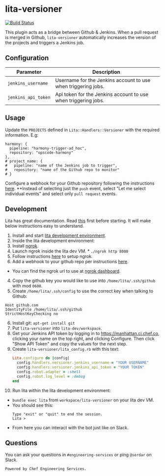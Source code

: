 # lita-versioner

[![Build Status](https://travis-ci.org/sersut/lita-versioner.png?branch=master)](https://travis-ci.org/sersut/lita-versioner)

This plugin acts as a bridge between Github & Jenkins. When a pull request is merged in Github, `lita-versioner` automatically increases the version of the projects and triggers a Jenkins job.

## Configuration

| Parameter | Description |
|-----------|-------------|
| `jenkins_username` | Username for the Jenkins account to use when triggering jobs. |
| `jenkins_api_token` | Api token for the Jenkins account to use when triggering jobs. |

## Usage

Update the `PROJECTS` defined in `Lita::Handlers::Versioner` with the required information. E.g:

```
harmony: {
  pipeline: "harmony-trigger-ad_hoc",
  repository: "opscode-harmony"
},
# project_name: {
#   pipeline: "name of the Jenkins job to trigger",
#   repository: "name of the Github repo to monitor"
# }
```

Configure a webhook for your Github repository following the instructions [here](https://developer.github.com/guides/delivering-deployments/). **Instead of selecting just the `push` event, select "Let me select individual events" and select only `pull request` events.

## Development

Lita has great documentation. Read [this](http://docs.lita.io/plugin-authoring/) first before starting. It will make below instructions easy to understand.

1. Install and start [lita development environment](http://docs.lita.io/getting-started/installation/#development-environment).
2. Inside the lita development environment:
  1. Install [ngrok](https://ngrok.com/download).
  2. Launch ngrok inside the lita dev VM.
    * `./ngrok http 8080`
  3. Follow instructions [here](https://dashboard.ngrok.com/get-started) to setup ngrok.
3. Add a webhook to your github repo per instructions [here](https://developer.github.com/guides/delivering-deployments/).
  * You can find the ngrok url to use at [ngrok dashboard](https://dashboard.ngrok.com/status).
4. Copy the github key you would like to use into `/home/lita/.ssh/github` with mod `0600`.
5. Create `/home/lita/.ssh/config` to use the correct key when talking to Github:
  ```
  Host github.com
  IdentityFile /home/lita/.ssh/github
  StrictHostKeyChecking no
  ```
6. Install git: `apt-get install git`
7. Put `lita-versioner` into `lita-dev/workspace`.
8. Get your Jenkins API token by logging in to https://manhattan.ci.chef.co, clicking your name on the top right, and clicking Configure. Then click "Show API Token" and copy the values for the next step.
9. Create `lita-versioner/lita_config.rb` with this text:
   ```ruby
   Lita.configure do |config|
     config.handlers.versioner.jenkins_username = "YOUR USERNAME"
     config.handlers.versioner.jenkins_api_token = "YOUR TOKEN"
     config.robot.adapter = :shell
     config.robot.log_level = :debug
   end
   ```
10. Run lita within the lita development environment:
  * `bundle exec lita` from `workspace/lita-versioner` on your lita dev VM.
  * You should see this:
    ```
    Type "exit" or "quit" to end the session.
    Lita >
    ```
  * From here you can interact with the bot just like on Slack.

## Questions

You can ask your questions in `#engineering-services` or ping `@serdar` on Slack.

`Powered by Chef Engineering Services.`
